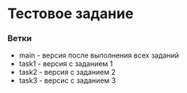 # Тестовое задание

### Ветки
- main - версия после выполнения всех заданий
- task1 - версия с заданием 1
- task2 - версия с заданием 2
- task3 - версис с заданием 3
